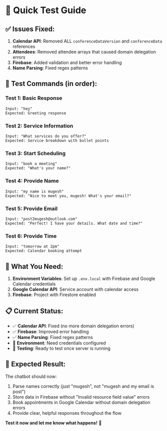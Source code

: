 # 🧪 Quick Test Guide

## ✅ **Issues Fixed:**

1. **Calendar API**: Removed ALL `conferenceDataVersion` and `conferenceData` references
2. **Attendees**: Removed attendee arrays that caused domain delegation errors
3. **Firebase**: Added validation and better error handling
4. **Name Parsing**: Fixed regex patterns

## 🚀 **Test Commands (in order):**

### **Test 1: Basic Response**
```
Input: "hey"
Expected: Greeting response
```

### **Test 2: Service Information**
```
Input: "What services do you offer?"
Expected: Service breakdown with bullet points
```

### **Test 3: Start Scheduling**
```
Input: "book a meeting"
Expected: "What's your name?"
```

### **Test 4: Provide Name**
```
Input: "my name is mugesh"
Expected: "Nice to meet you, mugesh! What's your email?"
```

### **Test 5: Provide Email**
```
Input: "post2mugesh@outlook.com"
Expected: "Perfect! I have your details. What date and time?"
```

### **Test 6: Provide Time**
```
Input: "tomorrow at 2pm"
Expected: Calendar booking attempt
```

## 🔧 **What You Need:**

1. **Environment Variables**: Set up `.env.local` with Firebase and Google Calendar credentials
2. **Google Calendar API**: Service account with calendar access
3. **Firebase**: Project with Firestore enabled

## 📋 **Current Status:**

- ✅ **Calendar API**: Fixed (no more domain delegation errors)
- ✅ **Firebase**: Improved error handling
- ✅ **Name Parsing**: Fixed regex patterns
- 🔧 **Environment**: Need credentials configured
- 🔧 **Testing**: Ready to test once server is running

## 🎯 **Expected Result:**

The chatbot should now:
1. Parse names correctly (just "mugesh", not "mugesh and my email is post")
2. Store data in Firebase without "Invalid resource field value" errors
3. Book appointments in Google Calendar without domain delegation errors
4. Provide clear, helpful responses throughout the flow

**Test it now and let me know what happens!** 🚀



